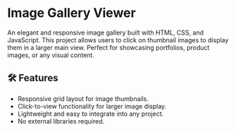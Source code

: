 # Image Gallery Viewer

An elegant and responsive image gallery built with HTML, CSS, and JavaScript. This project allows users to click on thumbnail images to display them in a larger main view. Perfect for showcasing portfolios, product images, or any visual content.

## 🛠 Features
- Responsive grid layout for image thumbnails.
- Click-to-view functionality for larger image display.
- Lightweight and easy to integrate into any project.
- No external libraries required.

